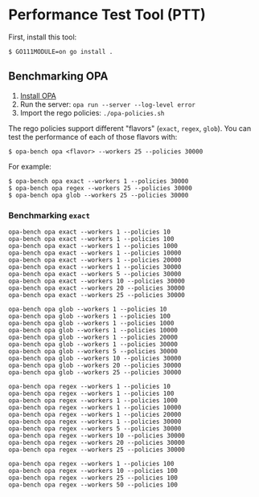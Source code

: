 # Performance Test Tool (PTT)

First, install this tool:

```
$ GO111MODULE=on go install .
```

## Benchmarking OPA

1. [Install OPA](https://www.openpolicyagent.org/docs/latest/get-started)
1. Run the server: `opa run --server --log-level error`
2. Import the rego policies: `./opa-policies.sh`

The rego policies support different "flavors" (`exact`, `regex`, `glob`). You can test the
performance of each of those flavors with:

```
$ opa-bench opa <flavor> --workers 25 --policies 30000
```

For example:

```
$ opa-bench opa exact --workers 1 --policies 30000
$ opa-bench opa regex --workers 25 --policies 30000
$ opa-bench opa glob --workers 25 --policies 30000
```

### Benchmarking `exact`

```shell
opa-bench opa exact --workers 1 --policies 10
opa-bench opa exact --workers 1 --policies 100
opa-bench opa exact --workers 1 --policies 1000
opa-bench opa exact --workers 1 --policies 10000
opa-bench opa exact --workers 1 --policies 20000
opa-bench opa exact --workers 1 --policies 30000
opa-bench opa exact --workers 5 --policies 30000
opa-bench opa exact --workers 10 --policies 30000
opa-bench opa exact --workers 20 --policies 30000
opa-bench opa exact --workers 25 --policies 30000
```

```shell
opa-bench opa glob --workers 1 --policies 10
opa-bench opa glob --workers 1 --policies 100
opa-bench opa glob --workers 1 --policies 1000
opa-bench opa glob --workers 1 --policies 10000
opa-bench opa glob --workers 1 --policies 20000
opa-bench opa glob --workers 1 --policies 30000
opa-bench opa glob --workers 5 --policies 30000
opa-bench opa glob --workers 10 --policies 30000
opa-bench opa glob --workers 20 --policies 30000
opa-bench opa glob --workers 25 --policies 30000
```

```shell
opa-bench opa regex --workers 1 --policies 10
opa-bench opa regex --workers 1 --policies 100
opa-bench opa regex --workers 1 --policies 1000
opa-bench opa regex --workers 1 --policies 10000
opa-bench opa regex --workers 1 --policies 20000
opa-bench opa regex --workers 1 --policies 30000
opa-bench opa regex --workers 5 --policies 30000
opa-bench opa regex --workers 10 --policies 30000
opa-bench opa regex --workers 20 --policies 30000
opa-bench opa regex --workers 25 --policies 30000

```

```shell
opa-bench opa regex --workers 1 --policies 100
opa-bench opa regex --workers 10 --policies 100
opa-bench opa regex --workers 25 --policies 100
opa-bench opa regex --workers 50 --policies 100
```